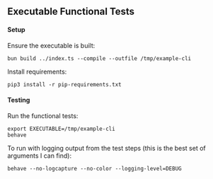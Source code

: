 ## Executable Functional Tests

#### Setup

Ensure the executable is built:

    bun build ../index.ts --compile --outfile /tmp/example-cli

Install requirements:

    pip3 install -r pip-requirements.txt

#### Testing

Run the functional tests:

    export EXECUTABLE=/tmp/example-cli
    behave

To run with logging output from the test steps (this is the best set of
arguments I can find):

    behave --no-logcapture --no-color --logging-level=DEBUG
